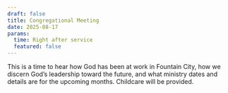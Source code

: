 ```yaml
---
draft: false
title: Congregational Meeting
date: 2025-08-17
params:
  time: Right after service
  featured: false
---
```

This is a time to hear how God has been at work in Fountain City, how we discern God’s leadership toward the future, and what ministry dates and details are for the upcoming months. Childcare will be provided.
